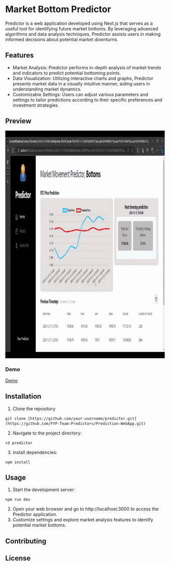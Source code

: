 # Market Bottom Predictor

Predictor is a web application developed using Next.js that serves as a useful tool for identifying future market bottoms. By leveraging advanced algorithms and data analysis techniques, Predictor assists users in making informed decisions about potential market downturns.

## Features
* Market Analysis: Predictor performs in-depth analysis of market trends and indicators to predict potential bottoming points.
* Data Visualization: Utilizing interactive charts and graphs, Predictor presents market data in a visually intuitive manner, aiding users in understanding market dynamics.
* Customizable Settings: Users can adjust various parameters and settings to tailor predictions according to their specific preferences and investment strategies.

## Preview
<img src="https://github.com/FYP-Team-Predictors/Prediction-WebApp/blob/main/Preview.png"  width="1280" height="720"/>


### Demo
[Demo](https://youtu.be/sZjwhfJUSSc?si=BvK4vI2XG8XSTf6C)

## Installation

1. Clone the repository
```
git clone [https://github.com/your-username/predictor.git](https://github.com/FYP-Team-Predictors/Prediction-WebApp.git)
```
2. Navigate to the project directory:
```
cd predictor
```
3. Install dependencies:
```
npm install
```

## Usage
1. Start the development server:
````
npm run dev
````
2. Open your web browser and go to http://localhost:3000 to access the Predictor application.
3. Customize settings and explore market analysis features to identify potential market bottoms.

## Contributing



## License
